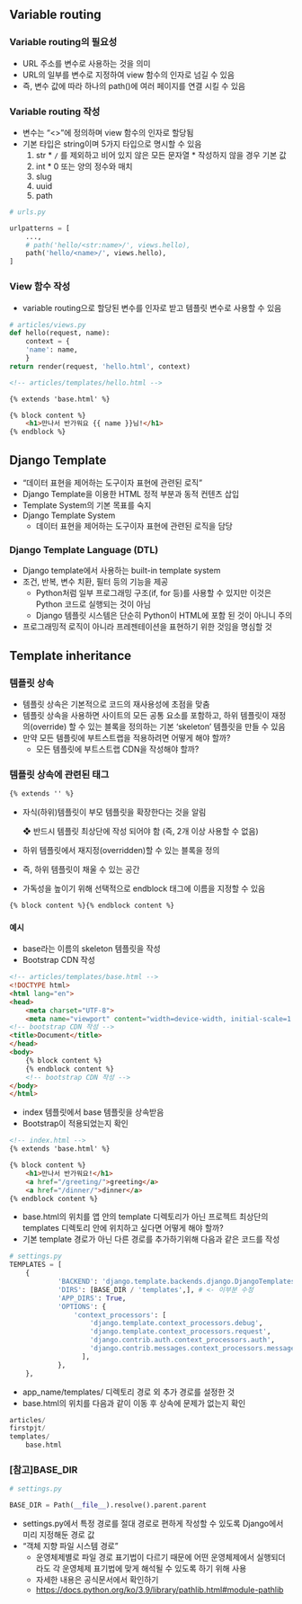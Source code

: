 ## Variable routing

### Variable routing의 필요성

* URL 주소를 변수로 사용하는 것을 의미 
* URL의 일부를 변수로 지정하여 view 함수의 인자로 넘길 수 있음 
* 즉, 변수 값에 따라 하나의 path()에 여러 페이지를 연결 시킬 수 있음

### Variable routing 작성

* 변수는 “<>”에 정의하며 view 함수의 인자로 할당됨 
* 기본 타입은 string이며 5가지 타입으로 명시할 수 있음 
  	1. str 
      * `/` 를 제외하고 비어 있지 않은 모든 문자열 
      * 작성하지 않을 경우 기본 값 
  	2. int 
      * 0 또는 양의 정수와 매치 
  	3. slug 
  	4. uuid 
  	5. path

```python
# urls.py

urlpatterns = [
	...,
	# path('hello/<str:name>/', views.hello),
	path('hello/<name>/', views.hello),
]
```

### View 함수 작성

* variable routing으로 할당된 변수를 인자로 받고 템플릿 변수로 사용할 수 있음

```python
# articles/views.py
def hello(request, name):
	context = {
	'name': name,
	}
return render(request, 'hello.html', context)
```

```html
<!-- articles/templates/hello.html -->

{% extends 'base.html' %}

{% block content %}
	<h1>만나서 반가워요 {{ name }}님!</h1>
{% endblock %}
```

## Django Template

* “데이터 표현을 제어하는 도구이자 표현에 관련된 로직” 
* Django Template을 이용한 HTML 정적 부분과 동적 컨텐츠 삽입 
* Template System의 기본 목표를 숙지 
* Django Template System 
  * 데이터 표현을 제어하는 도구이자 표현에 관련된 로직을 담당

### Django Template Language (DTL)

* Django template에서 사용하는 built-in template system 
* 조건, 반복, 변수 치환, 필터 등의 기능을 제공 
  * Python처럼 일부 프로그래밍 구조(if, for 등)를 사용할 수 있지만 이것은 Python 코드로 실행되는 것이 아님 
  * Django 템플릿 시스템은 단순히 Python이 HTML에 포함 된 것이 아니니 주의 
* 프로그래밍적 로직이 아니라 프레젠테이션을 표현하기 위한 것임을 명심할 것

## Template inheritance

### 템플릿 상속

* 템플릿 상속은 기본적으로 코드의 재사용성에 초점을 맞춤 
* 템플릿 상속을 사용하면 사이트의 모든 공통 요소를 포함하고, 하위 템플릿이 재정의(override) 할 수 있는 블록을 정의하는 기본 ‘skeleton’ 템플릿을 만들 수 있음 
* 만약 모든 템플릿에 부트스트랩을 적용하려면 어떻게 해야 할까? 
  * 모든 템플릿에 부트스트랩 CDN을 작성해야 할까?

### 템플릿 상속에 관련된 태그

```html
{% extends '' %}
```

* 자식(하위)템플릿이 부모 템플릿을 확장한다는 것을 알림 

  ❖ 반드시 템플릿 최상단에 작성 되어야 함 (즉, 2개 이상 사용할 수 없음) 

* 하위 템플릿에서 재지정(overridden)할 수 있는 블록을 정의 

* 즉, 하위 템플릿이 채울 수 있는 공간 

* 가독성을 높이기 위해 선택적으로 endblock 태그에 이름을 지정할 수 있음

```html
{% block content %}{% endblock content %}
```

#### 예시

* base라는 이름의 skeleton 템플릿을 작성 
* Bootstrap CDN 작성

```html
<!-- articles/templates/base.html -->
<!DOCTYPE html>
<html lang="en">
<head>
	<meta charset="UTF-8">
	<meta name="viewport" content="width=device-width, initial-scale=1.0">
<!-- bootstrap CDN 작성 -->
<title>Document</title>
</head>
<body>
	{% block content %}
	{% endblock content %}
	<!-- bootstrap CDN 작성 -->
</body>
</html>
```

* index 템플릿에서 base 템플릿을 상속받음 
* Bootstrap이 적용되었는지 확인

```html
<!-- index.html -->
{% extends 'base.html' %}

{% block content %}
	<h1>만나서 반가워요!</h1>
	<a href="/greeting/">greeting</a>
	<a href="/dinner/">dinner</a>
{% endblock content %}
```

* base.html의 위치를 앱 안의 template 디렉토리가 아닌 프로젝트 최상단의 templates 디렉토리 안에 위치하고 싶다면 어떻게 해야 할까? 
* 기본 template 경로가 아닌 다른 경로를 추가하기위해 다음과 같은 코드를 작성

```python
# settings.py
TEMPLATES = [
	{
			'BACKEND': 'django.template.backends.django.DjangoTemplates',
			'DIRS': [BASE_DIR / 'templates',], # <- 이부분 수정
			'APP_DIRS': True,
			'OPTIONS': {
				'context_processors': [
					'django.template.context_processors.debug',
                    'django.template.context_processors.request',
                    'django.contrib.auth.context_processors.auth',
                    'django.contrib.messages.context_processors.messages',
      			  ],		
        	},
    },
```

* app_name/templates/ 디렉토리 경로 외 추가 경로를 설정한 것 
* base.html의 위치를 다음과 같이 이동 후 상속에 문제가 없는지 확인

```python
articles/
firstpjt/
templates/
	base.html
```

### [참고]BASE_DIR

```python
# settings.py

BASE_DIR = Path(__file__).resolve().parent.parent
```

* settings.py에서 특정 경로를 절대 경로로 편하게 작성할 수 있도록 Django에서 미리 지정해둔 경로 값 
* “객체 지향 파일 시스템 경로” 
  * 운영체제별로 파일 경로 표기법이 다르기 때문에 어떤 운영체제에서 실행되더라도 각 운영체제 표기법에 맞게 해석될 수 있도록 하기 위해 사용 
  * 자세한 내용은 공식문서에서 확인하기
  * https://docs.python.org/ko/3.9/library/pathlib.html#module-pathlib